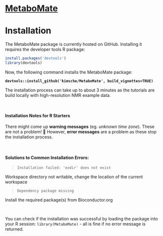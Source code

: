 
# [MetaboMate](https://kimsche.github.io/MetaboMate/)

# Installation 

The MetaboMate package is currently hosted on GitHub. Installing it requires the developer tools R package:
```r
install.packages('devtools')
library(devtools)
```

Now, the following command installs the MetaboMate package:

**`devtools::install_github('kimsche/MetaboMate', build_vignettes=TRUE)`**

The installation process can take up to about 3 minutes as the tutorials are build locally with high-resolution NMR example data.


&nbsp;

#### Installation Notes for R Starters

There might come up **warning messages** (eg. *unknown time zone*). These are not a problem! :pray:
However, **error messages** are a problem as these stop the installation process. 

&nbsp;

#### Solutions to Common Installation Errors:

>`Installation failed: 'exdir' does not exist`

Workspace directory not writable, change the location of the current workspace

>`Dependency package missing`

Install the required package(s) from Bioconductor.org

&nbsp;

You can check if the installation was successful by loading the package into your R session: `library(MetaboMate)` - all is fine if no error message is returned.

